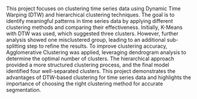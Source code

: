 This project focuses on clustering time series data using Dynamic Time Warping (DTW) and hierarchical clustering techniques. 
The goal is to identify meaningful patterns in time series data by applying different clustering methods and comparing their effectiveness.
Initially, K-Means with DTW was used, which suggested three clusters. However, 
further analysis showed one misclustered group, leading to an additional sub-splitting step to refine the results. 
To improve clustering accuracy, Agglomerative Clustering was applied, leveraging dendrogram analysis to determine the optimal number of clusters. 
The hierarchical approach provided a more structured clustering process, and the final model identified four well-separated clusters.
This project demonstrates the advantages of DTW-based clustering for time series data and highlights the importance of choosing the right clustering method for accurate segmentation.
